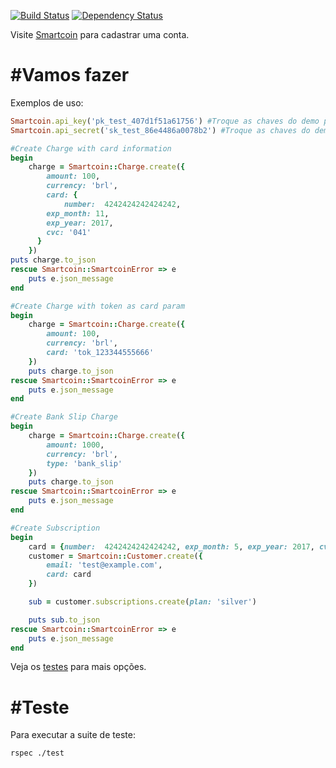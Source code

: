 [![Build Status](https://travis-ci.org/smartcoinpayments/smartcoin-ruby.svg?branch=master)](https://travis-ci.org/smartcoinpayments/smartcoin-ruby) [![Dependency Status](https://gemnasium.com/smartcoinpayments/smartcoin-ruby.svg)](https://gemnasium.com/smartcoinpayments/smartcoin-ruby)

Visite <a href="https://smartcoin.com.br/" target="_blank">Smartcoin</a> para cadastrar uma conta.

#Vamos fazer
===============

Exemplos de uso:

```ruby
Smartcoin.api_key('pk_test_407d1f51a61756') #Troque as chaves do demo para as suas de test ou live
Smartcoin.api_secret('sk_test_86e4486a0078b2') #Troque as chaves do demo para as suas de test ou live

#Create Charge with card information
begin
	charge = Smartcoin::Charge.create({
		amount: 100,
		currency: 'brl',
		card: {
			number:  4242424242424242,
	    exp_month: 11,
	    exp_year: 2017,
	    cvc: '041'
	  }
	})
puts charge.to_json
rescue Smartcoin::SmartcoinError => e
	puts e.json_message
end

#Create Charge with token as card param
begin
	charge = Smartcoin::Charge.create({
		amount: 100,
		currency: 'brl',
		card: 'tok_123344555666'
	})
	puts charge.to_json
rescue Smartcoin::SmartcoinError => e
	puts e.json_message
end

#Create Bank Slip Charge
begin
	charge = Smartcoin::Charge.create({
		amount: 1000, 
		currency: 'brl', 
		type: 'bank_slip'
	})
	puts charge.to_json
rescue Smartcoin::SmartcoinError => e
	puts e.json_message
end

#Create Subscription
begin
	card = {number:  4242424242424242, exp_month: 5, exp_year: 2017, cvc: '011', name: 'Doctor Who'}
	customer = Smartcoin::Customer.create({
		email: 'test@example.com',
		card: card
	})

	sub = customer.subscriptions.create(plan: 'silver')

	puts sub.to_json
rescue Smartcoin::SmartcoinError => e
	puts e.json_message
end
```

Veja os <a href="https://github.com/smartcoinpayments/smartcoin-ruby/blob/master/test/smartcoin/charge_spec.rb" target="_blank">testes</a> para mais opções.

#Teste
====

Para executar a suite de teste:

```
rspec ./test
```
